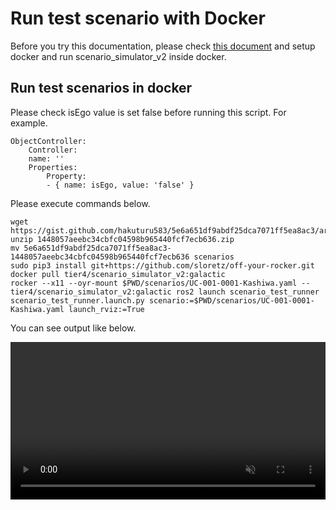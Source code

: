 # Run test scenario with Docker

Before you try this documentation, please check [this document](RunWithDocker.md) and setup docker and run scenario_simulator_v2 inside docker.

## Run test scenarios in docker

Please check isEgo value is set false before running this script.
For example.

```
ObjectController:
    Controller:
    name: ''
    Properties:
        Property:
        - { name: isEgo, value: 'false' }
```


Please execute commands below.

```
wget https://gist.github.com/hakuturu583/5e6a651df9abdf25dca7071ff5ea8ac3/archive/1448057aeebc34cbfc04598b965440fcf7ecb636.zip
unzip 1448057aeebc34cbfc04598b965440fcf7ecb636.zip
mv 5e6a651df9abdf25dca7071ff5ea8ac3-1448057aeebc34cbfc04598b965440fcf7ecb636 scenarios
sudo pip3 install git+https://github.com/sloretz/off-your-rocker.git
docker pull tier4/scenario_simulator_v2:galactic
rocker --x11 --oyr-mount $PWD/scenarios/UC-001-0001-Kashiwa.yaml -- tier4/scenario_simulator_v2:galactic ros2 launch scenario_test_runner scenario_test_runner.launch.py scenario:=$PWD/scenarios/UC-001-0001-Kashiwa.yaml launch_rviz:=True
```

You can see output like below.

<video
  class="c-video__embed"
  src="https://user-images.githubusercontent.com/10348912/126959705-040368bc-7d56-4b81-b456-876da58f763f.mp4"
  width="100%"
  loop
  autoplay
  muted
  playsinline>
</video>
